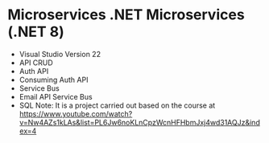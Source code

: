 # Microservices .NET Microservices (.NET 8)
- Visual Studio Version 22
- API CRUD
- Auth API
- Consuming Auth API
- Service Bus
- Email API Service Bus
- SQL
Note: It is a project carried out based on the course at https://www.youtube.com/watch?v=Nw4AZs1kLAs&list=PL6Jw6noKLnCpzWcnHFHbmJxj4wd31AQJz&index=4

